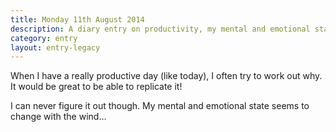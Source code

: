 ```yaml
---
title: Monday 11th August 2014
description: A diary entry on productivity, my mental and emotional state, and flying in stormy weather
category: entry
layout: entry-legacy
---
```


When I have a really productive day (like today), I often try to work out why. It would be great to be able to replicate it!

I can never figure it out though. My mental and emotional state seems to change with the wind&hellip;
